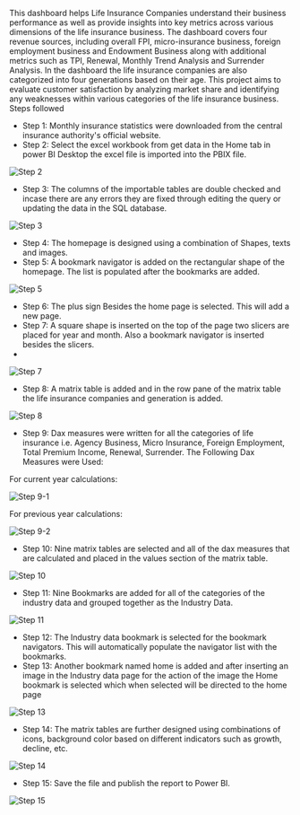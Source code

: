 This dashboard helps Life Insurance Companies understand their business performance as well as provide insights into key metrics across various dimensions of the life insurance business. The dashboard covers four revenue sources, including overall FPI, micro-insurance business, foreign employment business and Endowment Business along with additional metrics such as TPI, Renewal, Monthly Trend Analysis and Surrender Analysis. In the dashboard the life insurance companies are also categorized into four generations based on their age.
This project aims to evaluate customer satisfaction by analyzing market share and identifying any weaknesses within various categories of the life insurance business.
Steps followed
-	Step 1: Monthly insurance statistics were downloaded from the central insurance authority's official website.
-	Step 2: Select the excel workbook from get data in the Home tab in power BI Desktop the excel file is imported into the PBIX file.
  

![Step 2](https://github.com/samipdk/AnalyticsDashboard/assets/137905918/375e5f35-4521-4ea5-98b9-2b98baed0aba)

-	Step 3: The columns of the importable tables are double checked and incase there are any errors they are fixed through editing the query or updating the data in the SQL database.

![Step 3](https://github.com/samipdk/AnalyticsDashboard/assets/137905918/8366de64-ae9b-4978-b57d-749038824dad)
-	Step 4: The homepage is designed using a combination of Shapes, texts and images.
-	Step 5: A bookmark navigator is added on the rectangular shape of the  homepage. The list is populated after the bookmarks are added.
  
![Step 5](https://github.com/samipdk/AnalyticsDashboard/assets/137905918/17f370fb-7c4f-4196-9517-d552e0604898)  
-	Step 6: The plus sign Besides the home page is selected. This will add a new page.
-	Step 7: A square shape is inserted on the top of the page two slicers are placed for year and month. Also a bookmark navigator is inserted besides the slicers.
-	
![Step 7](https://github.com/samipdk/AnalyticsDashboard/assets/137905918/0529e186-9164-41c2-99cd-5d36e8fbb6fb)
-	Step 8: A matrix table is added and in the row pane of the matrix table the life insurance companies and generation is added.
  
![Step 8](https://github.com/samipdk/AnalyticsDashboard/assets/137905918/eab93708-ffd4-45c4-aa25-f18ffde7155b)
-	Step 9: Dax measures were written for all the categories of life insurance i.e. Agency Business, Micro Insurance, Foreign Employment, Total Premium Income, Renewal, Surrender.
The Following Dax Measures were Used:

  For current year calculations: 

![Step 9-1](https://github.com/samipdk/AnalyticsDashboard/assets/137905918/b6ac9a97-ce10-4ee2-92e6-1ff56463e01b)

For previous year calculations: 

![Step 9-2](https://github.com/samipdk/AnalyticsDashboard/assets/137905918/ed6c65e7-aeca-47d4-9357-3e4dbfb2ddc0)

-	Step 10: Nine matrix tables are selected and all of the dax measures that are calculated and placed in the values section of the matrix table.

![Step 10](https://github.com/samipdk/AnalyticsDashboard/assets/137905918/e6a6c416-ec97-42fd-99dd-088c5add20cf)

-	Step 11: Nine Bookmarks are added for all of the categories of the industry data and grouped together as the Industry Data.

![Step 11](https://github.com/samipdk/AnalyticsDashboard/assets/137905918/6cb43523-2580-4c3f-9127-3158fd41e5fa)
  
-	Step 12: The Industry data bookmark is selected for the bookmark navigators. This will automatically populate the navigator list with the bookmarks.
-	Step 13: Another bookmark named home is added and after inserting an image in the Industry data page for the action of the image the Home bookmark is selected which when selected will    be directed to the home page

![Step 13](https://github.com/samipdk/AnalyticsDashboard/assets/137905918/77d76d95-961e-459d-90f2-45287899a083)
  
-	Step 14: The matrix tables are further designed using combinations of icons, background color based on different indicators such as growth, decline, etc.

![Step 14](https://github.com/samipdk/AnalyticsDashboard/assets/137905918/548064a3-967d-4e6b-90ab-29bf8badad0c)

- Step 15: Save the file and publish the report to Power BI.

![Step 15](https://github.com/samipdk/AnalyticsDashboard/assets/137905918/05bb19f9-6df1-42dc-a79e-87baf0112c50)
